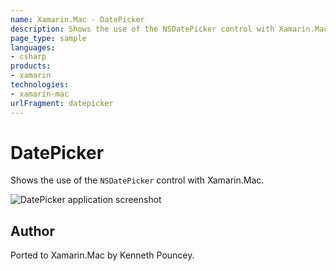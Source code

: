 ```yaml
---
name: Xamarin.Mac - DatePicker
description: Shows the use of the NSDatePicker control with Xamarin.Mac.
page_type: sample
languages:
- csharp
products:
- xamarin
technologies:
- xamarin-mac
urlFragment: datepicker
---
```

# DatePicker

Shows the use of the `NSDatePicker` control with Xamarin.Mac.

![DatePicker application screenshot](Screenshots/0.png "DatePicker application screenshot")

## Author

Ported to Xamarin.Mac by Kenneth Pouncey.
